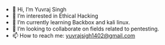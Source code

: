 - 👋 Hi, I’m Yuvraj Singh
- 👀 I’m interested in Ethical Hacking
- 🌱 I’m currently learning Backbox and kali linux.
- 💞️ I’m looking to collaborate on fields related to pentesting.
- 📫 How to reach me: yuvrajsigh1402@gmail.com

<!---
Crunchygrunt/Crunchygrunt is a ✨ special ✨ repository because its `README.md` (this file) appears on your GitHub profile.
You can click the Preview link to take a look at your changes.
--->
